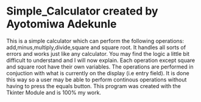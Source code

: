 # Simple_Calculator created by Ayotomiwa Adekunle
This is a simple calculator which can perform the following operations: add,minus,multiply,divide,square and square root.
It handles all sorts of errors and works just like any calculator.
You may find the logic a little bit difficult to understand and I will now explain.
Each operation except square and square root have their own variables.
The operations are performed in conjuction with what is currently on the display (i.e entry field).
It is done this way so a user may be able to perform continous operations without having to press the equals button.
This program was created with the Tkinter Module and is 100% my work.

